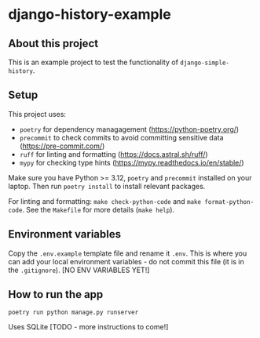 # django-history-example

## About this project

This is an example project to test the functionality of `django-simple-history`.

## Setup

This project uses:
- `poetry` for dependency managagement (https://python-poetry.org/)
- `precommit` to check commits to avoid committing sensitive data (https://pre-commit.com/)
- `ruff` for linting and formatting (https://docs.astral.sh/ruff/)
- `mypy` for checking type hints (https://mypy.readthedocs.io/en/stable/)

Make sure you have Python >= 3.12, `poetry` and `precommit` installed on your laptop. Then run `poetry install` to install relevant packages.

For linting and formatting: `make check-python-code` and `make format-python-code`. See the `Makefile` for more details (`make help`).


## Environment variables

Copy the `.env.example` template file and rename it `.env`. This is where you can add your local environment variables - do not commit this file (it is in the `.gitignore`). [NO ENV VARIABLES YET!]


## How to run the app

```
poetry run python manage.py runserver
```

Uses SQLite [TODO - more instructions to come!]


